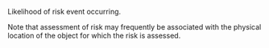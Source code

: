 Likelihood of risk event occurring.

Note  that assessment of risk may frequently be associated with the physical location of the object for which the risk is assessed.